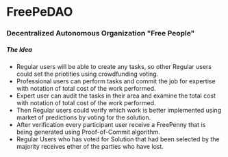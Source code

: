 # FreePeDAO
### Decentralized Autonomous Organization "Free People"


##### The Idea
- Regular users will be able to create any tasks, so other Regular users could set the priotities using crowdfunding voting. 
- Professional users can perform tasks and commit the job for expertise with notation of total cost of the work performed. 
- Expert user can audit the tasks in their area and examine the total cost with notation of total cost of the work performed. 
- Then Regular users could verify which work is better implemented using market of predictions by voting for the solution. 
- After verification every participant user receive a FreePenny that is being generated using Proof-of-Commit algorithm.
- Regular Users who has voted for Solution that had been selected by the majority receives ether of the parties who have lost.
